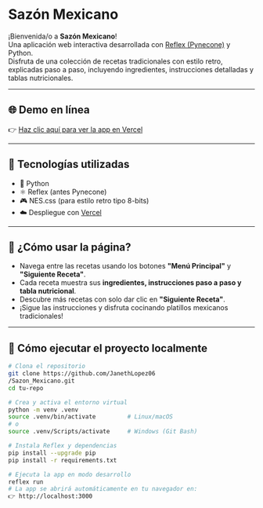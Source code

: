#  Sazón Mexicano

¡Bienvenida/o a **Sazón Mexicano**!  
Una aplicación web interactiva desarrollada con [Reflex (Pynecone)](https://reflex.dev/) y Python.  
Disfruta de una colección de recetas tradicionales con estilo retro, explicadas paso a paso, incluyendo ingredientes, instrucciones detalladas y tablas nutricionales.

---

## 🌐 Demo en línea

👉 [Haz clic aquí para ver la app en Vercel](https://sazonmexicano.vercel.app/)  

---

## 🧪 Tecnologías utilizadas

- 🐍 Python
- ⚛️ Reflex (antes Pynecone)
- 🎮 NES.css (para estilo retro tipo 8-bits)
- ☁️ Despliegue con [Vercel](https://vercel.com)

---

## 📖 ¿Cómo usar la página?

- Navega entre las recetas usando los botones **"Menú Principal"** y **"Siguiente Receta"**.
- Cada receta muestra sus **ingredientes, instrucciones paso a paso y tabla nutricional**.
- Descubre más recetas con solo dar clic en **"Siguiente Receta"**.
- ¡Sigue las instrucciones y disfruta cocinando platillos mexicanos tradicionales!

---

## 🚀 Cómo ejecutar el proyecto localmente

```bash
# Clona el repositorio
git clone https://github.com/JanethLopez06
/Sazon_Mexicano.git
cd tu-repo

# Crea y activa el entorno virtual
python -m venv .venv
source .venv/bin/activate         # Linux/macOS
# o
source .venv/Scripts/activate     # Windows (Git Bash)

# Instala Reflex y dependencias
pip install --upgrade pip
pip install -r requirements.txt

# Ejecuta la app en modo desarrollo
reflex run
# La app se abrirá automáticamente en tu navegador en:
👉 http://localhost:3000
